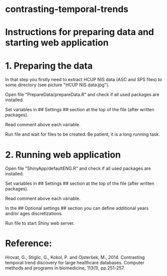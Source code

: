 # contrasting-temporal-trends

# Instructions for preparing data and starting web application #

# 1. Preparing the data      #

In that step you firstly need to extract HCUP NIS data (ASC and SPS files) to some directory (see picture "HCUP NIS data.jpg").

Open file "PrepareData/prepareData.R" and check if all used packages are installed.

Set variables in ## Settings ## section at the top of the file (after written packages).

Read comment above each variable.

Run file and wait for files to be created. Be patient, it is a long running task.


# 2. Running web application #

Open file "ShinyApp/defaultENG.R" and check if all used packages are installed.

Set variables in ## Settings ## section at the top of the file (after written packages).

Read comment above each variable.

In the ## Optional settings ## section you can define additional years and/or ages discretizations.

Run file to start Shiny web server.


# Reference: #
Hrovat, G., Stiglic, G., Kokol, P. and Ojsteršek, M., 2014. Contrasting temporal trend discovery for large healthcare databases. Computer methods and programs in biomedicine, 113(1), pp.251-257.
